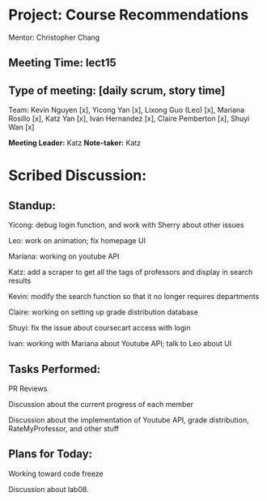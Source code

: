 # Project: Course Recommendations

Mentor: Christopher Chang

## Meeting Time: lect15

## Type of meeting: [daily scrum, story time]

Team: Kevin Nguyen [x], Yicong Yan [x], Lixong Guo (Leo) [x], Mariana Rosillo [x], Katz Yan [x], Ivan Hernandez [x], Claire Pemberton [x], Shuyi Wan [x]

**Meeting Leader:** Katz
**Note-taker:** Katz
# Scribed Discussion:

## Standup:

Yicong: debug login function, and work with Sherry about other issues

Leo: work on animation; fix homepage UI

Mariana: working on youtube API 

Katz: add a scraper to get all the tags of professors and display in search results

Kevin: modify the search function so that it no longer requires departments

Claire: working on setting up grade distribution database

Shuyi: fix the issue about coursecart access with login

Ivan: working with Mariana about Youtube API; talk to Leo about UI


## Tasks Performed:

PR Reviews

Discussion about the current progress of each member

Discussion about the implementation of Youtube API, grade distribution, RateMyProfessor, and other stuff

## Plans for Today:

Working toward code freeze 

Discussion about lab08.